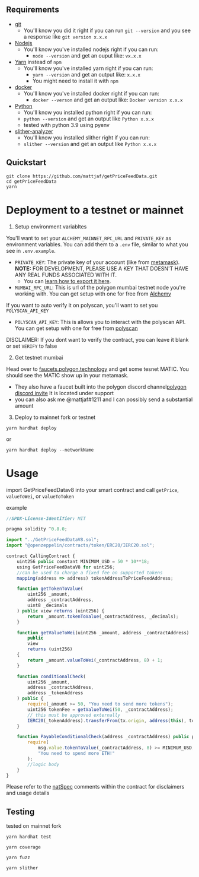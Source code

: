 ## Requirements

- [git](https://git-scm.com/book/en/v2/Getting-Started-Installing-Git)
  - You'll know you did it right if you can run `git --version` and you see a response like `git version x.x.x`
- [Nodejs](https://nodejs.org/en/)
  - You'll know you've installed nodejs right if you can run:
    - `node --version` and get an ouput like: `vx.x.x`
- [Yarn](https://classic.yarnpkg.com/lang/en/docs/install/) instead of `npm`
  - You'll know you've installed yarn right if you can run:
    - `yarn --version` and get an output like: `x.x.x`
    - You might need to install it with `npm`
- [docker](https://www.docker.com/)
  - You'll know you've installed docker right if you can run:
    - `docker --verson` and get an output like: `Docker version x.x.x`
- [Python](https://www.python.org/)
  - You'll know you installed python right if you can run:
  - `python --version` and get an output like `Python x.x.x`
  - tested with python 3.9 using pyenv
- [slither-analyzer](https://github.com/crytic/slither)
  - You'll know you installed slither right if you can run:
  - `slither --version` and get an output like `Python x.x.x`

## Quickstart

```
git clone https://github.com/mattjaf/getPriceFeedData.git
cd getPriceFeedData
yarn
```

# Deployment to a testnet or mainnet

1. Setup environment variabltes

You'll want to set your `ALCHEMY_MAINNET_RPC_URL` and `PRIVATE_KEY` as environment variables. You can add them to a `.env` file, similar to what you see in `.env.example`.

- `PRIVATE_KEY`: The private key of your account (like from [metamask](https://metamask.io/)). **NOTE:** FOR DEVELOPMENT, PLEASE USE A KEY THAT DOESN'T HAVE ANY REAL FUNDS ASSOCIATED WITH IT.
  - You can [learn how to export it here](https://metamask.zendesk.com/hc/en-us/articles/360015289632-How-to-Export-an-Account-Private-Key).
- `MUMBAI_RPC_URL`: This is url of the polygon mumbai testnet node you're working with. You can get setup with one for free from [Alchemy](https://alchemy.com/?a=673c802981)

If you want to auto verify it on polyscan, you'll want to set you `POLYSCAN_API_KEY`
- `POLYSCAN_API_KEY`: This is allows you to interact with the polyscan API. You can get setup with one for free from [polyscan](https://polygonscan.com/login?cmd=last)

DISCLAIMER: If you dont want to verify the contract, you can leave it blank or set `VERIFY` to false

2. Get testnet mumbai

Head over to [faucets.polygon.technology](https://faucet.polygon.technology/) and get some tesnet MATIC. You should see the MATIC show up in your metamask.
  - They also have a faucet built into the polygon discord channel[polygon discord invite](https://discord.gg/RZPruHJe) It is located under support
  - you can also ask me @mattjaf#1211 and I can possibly send a substantial amount

3. Deploy to mainnet fork or testnet

```
yarn hardhat deploy
```
or
```
yarn hardhat deploy --networkName
```


# Usage

import GetPriceFeedDatav8 into your smart contract and call `getPrice`, `valueToWei`, or `valueToToken`

example
```js
//SPDX-License-Identifier: MIT

pragma solidity ^0.8.0;

import "../GetPriceFeedDataV8.sol";
import "@openzeppelin/contracts/token/ERC20/IERC20.sol";

contract CallingContract {
    uint256 public constant MINIMUM_USD = 50 * 10**18;
    using GetPriceFeedDataV8 for uint256;
    //can be used to charge a fixed fee on supported tokens
    mapping(address => address) tokenAddressToPriceFeedAddress;

    function getTokenToValue(
        uint256 _amount,
        address _contractAddress,
        uint8 _decimals
    ) public view returns (uint256) {
        return _amount.tokenToValue(_contractAddress, _decimals);
    }

    function getValueToWei(uint256 _amount, address _contractAddress)
        public
        view
        returns (uint256)
    {
        return _amount.valueToWei(_contractAddress, 8) + 1;
    }

    function conditionalCheck(
        uint256 _amount,
        address _contractAddress,
        address _tokenAddress
    ) public {
        require(_amount >= 50, "You need to send more tokens");
        uint256 tokenFee = getValueToWei(50, _contractAddress);
        // this must be approved externally
        IERC20(_tokenAddress).transferFrom(tx.origin, address(this), tokenFee);
    }

    function PayableConditionalCheck(address _contractAddress) public payable {
        require(
            msg.value.tokenToValue(_contractAddress, 8) >= MINIMUM_USD,
            "You need to spend more ETH!"
        );
        //logic body
    }
}
```

Please refer to the [natSpec](./contracts/GetPriceFeedDataV8.sol) comments within the contract for disclaimers and usage details

## Testing

tested on mainnet fork
```
yarn hardhat test
```
```
yarn coverage
```
```
yarn fuzz
```
```
yarn slither
```
